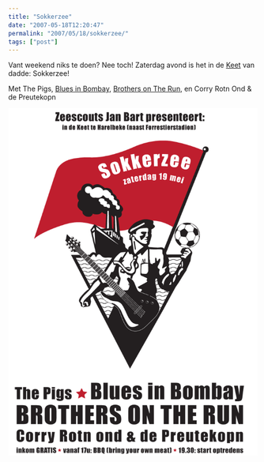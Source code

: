 ```yaml
---
title: "Sokkerzee"
date: "2007-05-18T12:20:47"
permalink: "2007/05/18/sokkerzee/"
tags: ["post"]
---
```

Vant weekend niks te doen? Nee toch! Zaterdag avond is het in de [Keet](http://www.google.com/maps/ms?ie=UTF8&hl=nl&msa=0&msid=100172525975366736569.00000111d7d57c0df0697&ll=50.84443,3.318214&spn=0.053546,0.16325&z=13&om=1 "http://www.google.com/maps/ms?ie=UTF8&hl=nl&msa=0&msid=100172525975366736569.00000111d7d57c0df0697&ll=50.84443,3.318214&spn=0.053546,0.16325&z=13&om=1") van dadde: Sokkerzee!

Met The Pigs, [Blues in Bombay](http://www.flickr.com/photos/simonvanherweghe/370106625/ "http://www.flickr.com/photos/simonvanherweghe/370106625/"), [Brothers on The Run](http://www.donebysimon.be/?s=brothers+on+the+run "http://www.donebysimon.be/?s=brothers+on+the+run"), en Corry Rotn Ond & de Preutekopn

![Affiche sokkerzee](/images/blog/2007/05/sokkerzee.gif)
